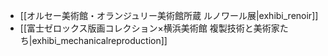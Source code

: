* [[オルセー美術館・オランジュリー美術館所蔵 ルノワール展|exhibi_renoir]]
* [[富士ゼロックス版画コレクション×横浜美術館 複製技術と美術家たち|exhibi_mechanicalreproduction]]